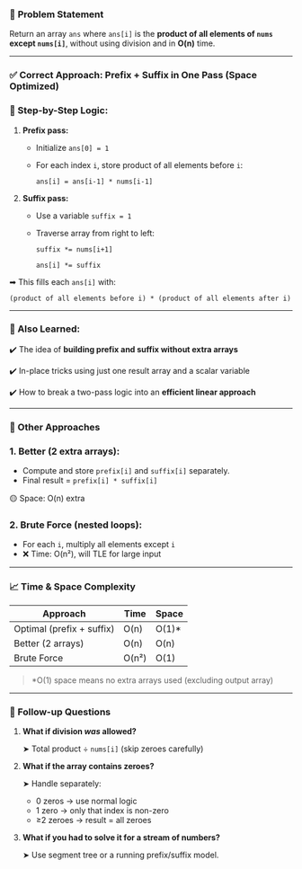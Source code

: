 ### 🧩 **Problem** Statement

Return an array `ans` where `ans[i]` is the **product of all elements of `nums` except `nums[i]`**, without using division and in **O(n)** time.

---

### ✅ **Correct Approach: Prefix + Suffix in One Pass (Space Optimized)**

### 📌 Step-by-Step Logic:

1. **Prefix pass:**
    - Initialize `ans[0] = 1`
    - For each index `i`, store product of all elements before `i`:
        
        `ans[i] = ans[i-1] * nums[i-1]`
        
2. **Suffix pass:**
    - Use a variable `suffix = 1`
    - Traverse array from right to left:
        
        `suffix *= nums[i+1]`
        
        `ans[i] *= suffix`
        

➡ This fills each `ans[i]` with:

`(product of all elements before i) * (product of all elements after i)`

---

### 🧠 Also Learned:

✔️ The idea of **building prefix and suffix without extra arrays**

✔️ In-place tricks using just one result array and a scalar variable

✔️ How to break a two-pass logic into an **efficient linear approach**

---

### 🔁 Other Approaches

### 1. **Better (2 extra arrays):**

- Compute and store `prefix[i]` and `suffix[i]` separately.
- Final result = `prefix[i] * suffix[i]`

🟡 Space: O(n) extra

### 2. **Brute Force (nested loops):**

- For each `i`, multiply all elements except `i`
- ❌ Time: O(n²), will TLE for large input

---

### 📈 Time & Space Complexity

| Approach | Time | Space |
| --- | --- | --- |
| Optimal (prefix + suffix) | O(n) | O(1)* |
| Better (2 arrays) | O(n) | O(n) |
| Brute Force | O(n²) | O(1) |

> *O(1) space means no extra arrays used (excluding output array)
> 

---

### 🧪 Follow-up Questions

1. **What if division *was* allowed?**
    
    ➤ Total product ÷ `nums[i]` (skip zeroes carefully)
    
2. **What if the array contains zeroes?**
    
    ➤ Handle separately:
    
    - 0 zeros → use normal logic
    - 1 zero → only that index is non-zero
    - ≥2 zeroes → result = all zeroes
3. **What if you had to solve it for a stream of numbers?**
    
    ➤ Use segment tree or a running prefix/suffix model.
